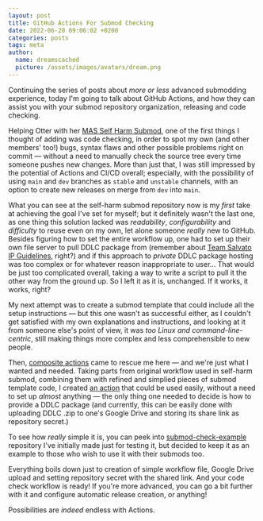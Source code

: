 ```yaml
---
layout: post
title: GitHub Actions For Submod Checking
date: 2022-06-20 09:06:02 +0200
categories: posts
tags: meta
author:
  name: dreamscached
  picture: /assets/images/avatars/dream.png
---
```


Continuing the series of posts about *more or less* advanced submodding 
experience, today I'm going to talk about GitHub Actions, and how they can
assist you with your submod repository organization, releasing and code 
checking.

Helping Otter with her [MAS Self Harm Submod][1], one of the first things I
thought of adding was code checking, in order to spot my own (and other
members' too!) bugs, syntax flaws and other possible problems right on commit
&mdash; without a need to manually check the source tree every time someone
pushes new changes. More than just that, I was still impressed by the potential
of Actions and CI/CD overall; especially, with the possibility of using `main`
and `dev` branches as `stable` and `unstable` channels, with an option to create
new releases on merge from `dev` into `main`.

What you can see at the self-harm submod repository now is my *first* take at
achieving the goal I've set for myself; but it definitely wasn't the last one, 
as one thing this solution lacked was *readability*, *configurability* and 
*difficulty* to reuse even on my own, let alone someone *really* new to GitHub. 
Besides figuring how to set the entire workflow up, one had to set up their own 
file server to pull DDLC package from (remember about 
[Team Salvato IP Guidelines][3], right?) and if this approach to *private*
DDLC package hosting was too complex or for whatever reason inappropriate to
user... That would be just too complicated overall, taking a way to write a
script to pull it the other way from the ground up. So I left it as it is,
unchanged. If it works, it works, right?

My next attempt was to create a submod template that could include all the setup
instructions &mdash; but this one wasn't as successful either, as I couldn't get 
satisfied with my own explanations and instructions, and looking at it from
someone else's point of view, it was *too Linux and command-line-centric*, still
making things more complex and less comprehensible to new people.

Then, [composite actions][2] came to rescue me here &mdash; and we're just what
I wanted and needed. Taking parts from original workflow used in self-harm
submod, combining them with refined and simplied pieces of submod template code,
I created [an action][4] that could be used easily, without a need to set up 
*almost* anything &mdash; the only thing one needed to decide is how to provide 
a DDLC package (and currently, this can be easily done with uploading DDLC .zip 
to one's Google Drive and storing its share link as repository secret.)

To see how *really* simple it is, you can peek into [submod-check-example][5]
repository I've initially made just for testing it, but decided to keep it as
an example to those who wish to use it with their submods too.

Everything boils down just to creation of simple workflow file, Google Drive
upload and setting repository secret with the shared link. And your code check
workflow is ready! If you're more advanced, you can go a bit further with it
and configure automatic release creation, or anything!

Possibilities are *indeed* endless with Actions.

[1]: https://github.com/my-otter-self/mas_selfharm
[2]: https://docs.github.com/en/actions/creating-actions/creating-a-composite-action
[3]: https://teamsalvato.com/ip-guidelines
[4]: https://github.com/friends-of-monika/submod-check-action
[5]: https://github.com/friends-of-monika/submod-check-example